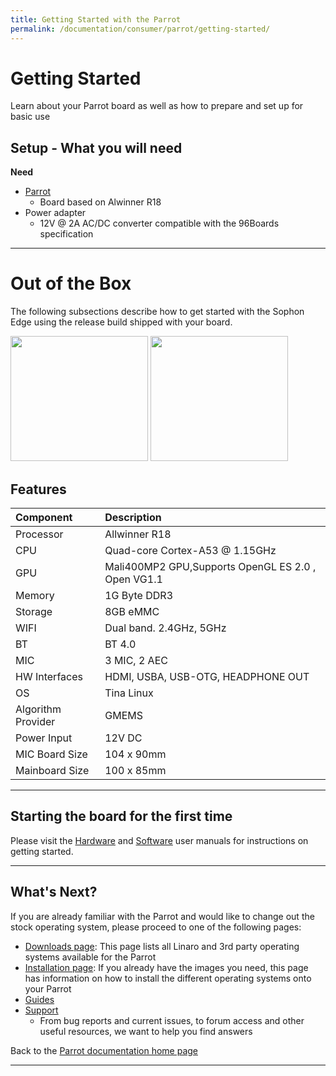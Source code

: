 ```yaml
---
title: Getting Started with the Parrot
permalink: /documentation/consumer/parrot/getting-started/
---
```


# Getting Started

Learn about your Parrot board as well as how to prepare and set up for basic use

## Setup - What you will need

**Need**

- [Parrot](https://www.96boards.org/)
   - Board based on Alwinner R18
- Power adapter
   - 12V @ 2A AC/DC converter compatible with the 96Boards specification

***

# Out of the Box

The following subsections describe how to get started with the Sophon Edge using the release build shipped with your board.

<img src="/documentation/consumer/parrot/additional-docs/images/images-board/sd/hichips-parrot-front-sd.jpg" data-canonical-src="/documentation/consumer/parrot/additional-docs/images/images-board/sd/hichips-parrot-front-sd.jpg" width="220" height="200" />
<img src="/documentation/consumer/parrot/additional-docs/images/images-board/sd/hichips-parrot-back-sd.jpg" data-canonical-src="/documentation/consumer/parrot/additional-docs/images/images-board/sd/hichips-parrot-back-sd.jpg" width="220" height="200" />

## Features

|   Component          |   Description                                                                                    |
|:---------------------|:-------------------------------------------------------------------------------------------------|
| Processor            | Allwinner R18                                                                                    |
| CPU                  | Quad-core Cortex-A53 @ 1.15GHz                                                                   |
| GPU                  | Mali400MP2 GPU,Supports OpenGL ES 2.0 , Open VG1.1                                               |
| Memory               | 1G Byte DDR3                                                                                     |
| Storage              | 8GB eMMC                                                                                         |
| WIFI                 | Dual band. 2.4GHz, 5GHz                                                                          |
| BT                   | BT 4.0                                                                                           |
| MIC                  | 3 MIC, 2 AEC                                                                                     |
| HW Interfaces        | HDMI, USBA, USB-OTG, HEADPHONE OUT                                                               |
| OS                   | Tina Linux                                                                                       |
| Algorithm Provider   | GMEMS                                                                                            |
| Power Input          | 12V DC                                                                                           |
| MIC Board Size       | 104 x 90mm                                                                                       |
| Mainboard Size       | 100 x 85mm                                                                                       |

***

## Starting the board for the first time

Please visit the [Hardware](/documentation/consumer/parrot/hardware-docs/files/parrot-hardware-user-manual.pdf) and [Software](/documentation/consumer/parrot/hardware-docs/files/parrot-software-user-manual.pdf) user manuals for instructions on getting started.

***

## What's Next?

If you are already familiar with the Parrot and would like to change out the stock operating system, please proceed to one of the following pages:

- [Downloads page](../downloads/): This page lists all Linaro and 3rd party operating systems available for the Parrot
- [Installation page](../installation/): If you already have the images you need, this page has information on how to install the different operating systems onto your Parrot
- [Guides](../guides/)
- [Support](../support/)
   - From bug reports and current issues, to forum access and other useful resources, we want to help you find answers

Back to the [Parrot documentation home page](../)

***
